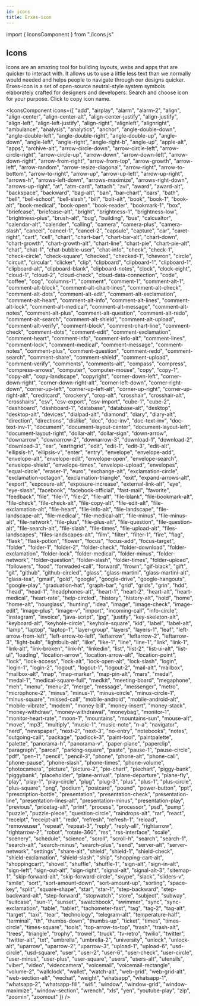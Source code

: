 ```yaml
---
id: icons
title: Erxes-icon
---
```


import { IconsComponent } from "./icons.js"

## Icons

<p>Icons are an amazing tool for building layouts, webs and apps that are quicker to interact with. It allows us to use a little less text than we normally would needed and helps people to navigate through our designs quicker. Erxes-icon is a set of open-source neutral-style system symbols elaborately crafted for designers and developers. Search and choose icon for your purpose. Click to copy icon name. </p>

<IconsComponent icons={[
"add",
"airplay",
"alarm",
"alarm-2",
"align",
"align-center",
"align-center-alt",
"align-center-justify",
"align-justify",
"align-left",
"align-left-justify",
"align-right",
"alignleft",
"alignright",
"ambulance",
"analysis",
"analytics",
"anchor",
"angle-double-down",
"angle-double-left",
"angle-double-right",
"angle-double-up",
"angle-down",
"angle-left",
"angle-right",
"angle-right-b",
"angle-up",
"apple-alt",
"apps",
"archive-alt",
"arrow-circle-down",
"arrow-circle-left",
"arrow-circle-right",
"arrow-circle-up",
"arrow-down",
"arrow-down-left",
"arrow-down-right",
"arrow-from-right",
"arrow-from-top",
"arrow-growth",
"arrow-left",
"arrow-random",
"arrow-resize-diagonal",
"arrow-right",
"arrow-to-bottom",
"arrow-to-right",
"arrow-up",
"arrow-up-left",
"arrow-up-right",
"arrows-h",
"arrows-left-down",
"arrows-maximize",
"arrows-right-down",
"arrows-up-right",
"at",
"atm-card",
"attach",
"avi",
"award",
"award-alt",
"backspace",
"backward",
"bag-alt",
"ban",
"bar-chart",
"bars",
"bath",
"bell",
"bell-school",
"bell-slash",
"bill",
"bolt-alt",
"book",
"book-1",
"book-alt",
"book-medical",
"book-open",
"book-reader",
"bookmark-1",
"box",
"briefcase",
"briefcase-alt",
"bright",
"brightness-1",
"brightness-low",
"brightness-plus",
"brush-alt",
"bug",
"building",
"bus",
"calcualtor",
"calendar-alt",
"calender",
"calling",
"camera",
"camera-plus",
"camera-slash",
"cancel",
"cancel-1",
"cancel-2",
"capsule",
"capture",
"car",
"caret-right",
"cart",
"cell",
"chart",
"chart-bar",
"chart-bar-alt",
"chart-down",
"chart-growth",
"chart-growth-alt",
"chart-line",
"chart-pie",
"chart-pie-alt",
"chat",
"chat-1",
"chat-bubble-user",
"chat-info",
"check",
"check-1",
"check-circle",
"check-square",
"checked",
"checked-1",
"chevron",
"circle",
"circuit",
"circular",
"clicker",
"clip",
"clipboard",
"clipboard-1",
"clipboard-1",
"clipboard-alt",
"clipboard-blank",
"clipboard-notes",
"clock",
"clock-eight",
"cloud-1",
"cloud-2",
"cloud-check",
"cloud-data-connection",
"code",
"coffee",
"cog",
"columns-1",
"comment",
"comment-1",
"comment-alt-1",
"comment-alt-block",
"comment-alt-chart-lines",
"comment-alt-check",
"comment-alt-dots",
"comment-alt-edit",
"comment-alt-exclamation",
"comment-alt-heart",
"comment-alt-info",
"comment-alt-lines",
"comment-alt-lock",
"comment-alt-medical",
"comment-alt-message",
"comment-alt-notes",
"comment-alt-plus",
"comment-alt-question",
"comment-alt-redo",
"comment-alt-search",
"comment-alt-shield",
"comment-alt-upload",
"comment-alt-verify",
"comment-block",
"comment-chart-line",
"comment-check",
"comment-dots",
"comment-edit",
"comment-exclamation",
"comment-heart",
"comment-info",
"comment-info-alt",
"comment-lines",
"comment-lock",
"comment-medical",
"comment-message",
"comment-notes",
"comment-plus",
"comment-question",
"comment-redo",
"comment-search",
"comment-share",
"comment-shield",
"comment-upload",
"comment-verify",
"comments",
"comments-alt",
"compass",
"compress",
"compress-arrows",
"computer",
"computer-mouse",
"copy",
"copy-1",
"copy-alt",
"copy-landscape",
"copyright",
"corner-down-left",
"corner-down-right",
"corner-down-right-alt",
"corner-left-down",
"corner-right-down",
"corner-up-left",
"corner-up-left-alt",
"corner-up-right",
"corner-up-right-alt",
"creditcard",
"crockery",
"crop-alt",
"crosshair",
"crosshair-alt",
"crosshairs",
"csv",
"csv-export",
"csv-import",
"cube-1",
"cube-2",
"dashboard",
"dashboard-1",
"database",
"database-alt",
"desktop",
"desktop-alt",
"devices",
"dialpad-alt",
"diamond",
"diary",
"diary-alt",
"direction",
"directions",
"dislike",
"doc",
"doc-inv",
"doc-text-inv",
"doc-text-inv-1",
"document",
"document-layout-center",
"document-layout-left",
"document-layout-right",
"dollar-alt",
"dollar-sign",
"down-arrow",
"downarrow",
"downarrow-2",
"downarrow-3",
"download-1",
"download-2",
"download-3",
"ear",
"earthgrid",
"edit",
"edit-1",
"edit-3",
"edit-alt",
"ellipsis-h",
"ellipsis-v",
"enter",
"entry",
"envelope",
"envelope-add",
"envelope-alt",
"envelope-edit",
"envelope-open",
"envelope-search",
"envelope-shield",
"envelope-times",
"envelope-upload",
"envelopes",
"equal-circle",
"eraser-1",
"euro",
"exchange-alt",
"exclamation-circle",
"exclamation-octagon",
"exclamation-triangle",
"exit",
"expand-arrows-alt",
"export",
"exposure-alt",
"exposure-increase",
"external-link-alt",
"eye",
"eye-slash",
"facebook",
"facebook-official",
"fast-mail",
"favorite",
"feedback",
"file",
"file-1",
"file-2",
"file-alt",
"file-blank",
"file-bookmark-alt",
"file-check",
"file-check-alt",
"file-copy-alt",
"file-edit-alt",
"file-exclamation-alt",
"file-heart",
"file-info-alt",
"file-landscape",
"file-landscape-alt",
"file-medical",
"file-medical-alt",
"file-minus",
"file-minus-alt",
"file-network",
"file-plus",
"file-plus-alt",
"file-question",
"file-question-alt",
"file-search-alt",
"file-slash",
"file-times",
"file-upload-alt",
"files-landscapes",
"files-landscapes-alt",
"film",
"filter",
"filter-1",
"fire",
"flag",
"flask",
"flask-potion",
"flower",
"focus",
"focus-add",
"focus-target",
"folder",
"folder-1",
"folder-2",
"folder-check",
"folder-download",
"folder-exclamation",
"folder-lock",
"folder-medical",
"folder-minus",
"folder-network",
"folder-question",
"folder-slash",
"folder-times",
"folder-upload",
"followers",
"food",
"forwaded-call",
"forward",
"frown",
"gif-black",
"gift",
"git",
"github",
"github-circled",
"glass",
"glass-martini",
"glass-martini-alt",
"glass-tea",
"gmail",
"gold",
"google",
"google-drive",
"google-hangouts",
"google-play",
"graduation-hat",
"graph-bar",
"grid",
"grids",
"grin",
"hdd",
"head",
"head-1",
"headphones-alt",
"heart-1",
"heart-2",
"heart-alt",
"heart-medical",
"heart-rate",
"help-circled",
"history",
"history-alt",
"hold",
"home",
"home-alt",
"hourglass",
"hunting",
"idea",
"image",
"image-check",
"image-edit",
"image-plus",
"image-v",
"import",
"incoming-call",
"info-circle",
"instagram",
"invoice",
"java-script",
"jpg",
"justify",
"key-skeleton-alt",
"keyboard-alt",
"keyhole-circle",
"keyhole-square",
"kid",
"label",
"label-alt",
"lamp",
"laptop",
"laptop-1",
"layer-group",
"layers",
"layers-1",
"leaf",
"left-arrow-from-left",
"left-arrow-to-left",
"leftarrow",
"leftarrow-2",
"leftarrow-3",
"light-bulb",
"lightbulb-alt",
"like",
"like-1",
"line",
"line-1",
"link",
"link-1",
"link-alt",
"link-broken",
"link-h",
"linkedin",
"list",
"list-2",
"list-ui-alt",
"list-ul",
"loading",
"location-arrow",
"location-arrow-alt",
"location-point",
"lock",
"lock-access",
"lock-alt",
"lock-open-alt",
"lock-slash",
"login",
"login-1",
"login-2",
"logout",
"logout-1",
"logout-2",
"mail-alt",
"mailbox",
"mailbox-alt",
"map",
"map-marker",
"map-pin-alt",
"mars",
"medal",
"medal-1",
"medical-square-full",
"medkit",
"meeting-board",
"megaphone",
"meh",
"menu",
"menu-2",
"merge",
"message",
"messenger",
"metro",
"microphone-2",
"minus",
"minus-1",
"minus-circle",
"minus-circle-1",
"minus-square",
"missed-call",
"mobile-android",
"mobile-android-alt",
"mobile-vibrate",
"modem",
"money-bill",
"money-insert",
"money-stack",
"money-withdraw",
"money-withdrawal",
"moneybag",
"monitor-1",
"monitor-heart-rate",
"moon-1",
"mountains",
"mountains-sun",
"mouse-alt",
"move",
"mp3",
"multiply",
"music-1",
"music-note",
"n-a",
"navigator",
"nerd",
"newspaper",
"next-2",
"next-3",
"no-entry",
"notebooks",
"notes",
"outgoing-call",
"package",
"padlock-3",
"paint-tool",
"paintpalette",
"palette",
"panorama-h",
"panorama-v",
"paper-plane",
"paperclip",
"paragraph",
"parcel",
"parking-square",
"paste",
"pause-1",
"pause-circle",
"pdf",
"pen-1",
"pencil",
"pencil-3",
"phone",
"phone-alt",
"phone-call",
"phone-pause",
"phone-slash",
"phone-times",
"phone-volume",
"photocamera",
"picture",
"picture-2",
"pie-chart",
"piechart",
"piggy-bank",
"piggybank",
"placeholder",
"plane-arrival",
"plane-departure",
"plane-fly",
"play",
"play-1",
"play-circle",
"plug",
"plug-3",
"plus",
"plus-1",
"plus-circle",
"plus-square",
"png",
"podium",
"postcard",
"pound",
"power-button",
"ppt",
"prescription-bottle",
"presentation",
"presentation-check",
"presentation-line",
"presentation-lines-alt",
"presentation-minus",
"presentation-play",
"previous",
"pricetag-alt",
"print",
"process",
"processor",
"psd",
"pump",
"puzzle",
"puzzle-piece",
"question-circle",
"raindrops-alt",
"rar",
"react",
"receipt",
"receipt-alt",
"redo",
"refresh",
"refresh-1",
"reload",
"removeuser",
"repeat",
"repeat-3",
"reply",
"reply-all",
"rightarrow",
"rightarrow-2",
"robot",
"rotate-360",
"rss",
"rss-interface",
"scale",
"scenery",
"schedule",
"science",
"scroll",
"scroll-h",
"search",
"search-1",
"search-alt",
"search-minus",
"search-plus",
"send",
"server-alt",
"server-network",
"settings",
"share-alt",
"shield",
"shield-1",
"shield-check",
"shield-exclamation",
"shield-slash",
"ship",
"shopping-cart-alt",
"shoppingcart",
"shovel",
"shuffle",
"shuffle-1",
"sign-alt",
"sign-in-alt",
"sign-left",
"sign-out-alt",
"sign-right",
"signal-alt",
"signal-alt-3",
"sitemap-1",
"skip-forward-alt",
"skip-forward-circle",
"skype",
"slack",
"sliders-v",
"smile",
"sort",
"sort-amount-down",
"sort-amount-up",
"sorting",
"space-key",
"split",
"square-shape",
"star",
"star-1",
"step-backward",
"step-backward-alt",
"step-forward",
"stopwatch",
"store",
"subject",
"subway",
"suitcase",
"sun-1",
"sunset",
"swatchbook",
"swimmer",
"sync",
"sync-exclamation",
"table",
"tablet",
"tachometer-fast",
"tag",
"tag-2",
"tag-alt",
"target",
"taxi",
"tear",
"technology",
"telegram-alt",
"temperature-half",
"terminal",
"th",
"thumbs-down",
"thumbs-up",
"ticket",
"times",
"times-circle",
"times-square",
"tools",
"top-arrow-to-top",
"trash",
"trash-alt",
"trees",
"triangle",
"trophy",
"trowel",
"truck",
"tv-retro",
"twilio",
"twitter",
"twitter-alt",
"txt",
"umbrella",
"umbrella-2",
"university",
"unlock",
"unlock-alt",
"uparrow",
"uparrow-2",
"uparrow-3",
"upload-1",
"upload-6",
"usd-circle",
"usd-square",
"user",
"user-2",
"user-6",
"user-check",
"user-circle",
"user-minus",
"user-plus",
"user-square",
"users",
"users-alt",
"utensils",
"viber",
"video",
"videocamera",
"voicemail",
"voicemail-rectangle",
"volume-2",
"wallclock",
"wallet",
"watch-alt",
"web-grid",
"web-grid-alt",
"web-section-alt",
"wechat",
"weight",
"whatsapp",
"whatsapp-1",
"whatsapp-2",
"whatsapp-fill",
"wifi",
"window",
"window-grid",
"window-maximize",
"window-section",
"wrench",
"xls",
"yen",
"youtube-play",
"zip",
"zoomin",
"zoomout"
]} />